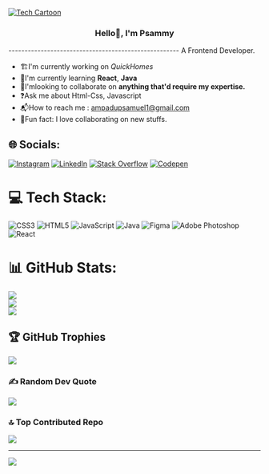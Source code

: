 [![Tech Cartoon](https://img.freepik.com/free-vector/young-man-working-laptop-illustration_23-2148475407.jpg?w=740&t=st=1696380525~exp=1696381125~hmac=9e1e9c8e4e9b8f3b5c3c2b04f4f7a7d1b8b0a0f4f5d3e1d6c8a6a3b0a2c0c8d4)](https://www.freepik.com/free-vector/young-man-working-laptop-illustration_2148475407)
<h3 align="center" font-size="6rem">
 Hello👋, I'm Psammy
</h3>
-----------------------------------------------------
A Frontend Developer.

- 🏗️I'm currently working on *QuickHomes* <br>
- 📖I'm currently learning **React**, **Java** <br>
- 🤝I'mlooking to collaborate on **anything that'd require my expertise.**
- ❓Ask me about Html-Css, Javascript
- 📬How to reach me : ampadupsamuel1@gmail.com
- 🥳Fun fact: I love collaborating on new stuffs. 


## 🌐 Socials:
[![Instagram](https://img.shields.io/badge/-Instagram-%23E4405F?logo=Instagram&logoColor=white&style=for-the-badge)](https://instagram.com/psammmmmmy._)
[![LinkedIn](https://img.shields.io/badge/-LinkedIn-%230077B5?logo=linkedin&logoColor=white&style=for-the-badge)](https://linkedin.com/in/ampadu-psamuel-810a13297/)
[![Stack Overflow](https://img.shields.io/badge/-Stackoverflow-FE7A16?logo=stack-overflow&logoColor=white&style=for-the-badge)](https://stackoverflow.com/users/25106666/ampadu-psamuel)
[![Codepen](https://img.shields.io/badge/-Codepen-000000?logo=codepen&logoColor=white&style=for-the-badge)](https://codepen.io/psamm-y)


# 💻 Tech Stack:
![CSS3](https://img.shields.io/badge/css3-%231572B6.svg?style=flat&logo=css3&logoColor=white) 
![HTML5](https://img.shields.io/badge/html5-%23E34F26.svg?style=flat&logo=html5&logoColor=white) 
![JavaScript](https://img.shields.io/badge/javascript-%23323330.svg?style=flat&logo=javascript&logoColor=%23F7DF1E) 
![Java](https://img.shields.io/badge/java-%23ED8B00.svg?style=flat&logo=openjdk&logoColor=white) 
![Figma](https://img.shields.io/badge/figma-%23F24E1E.svg?style=flat&logo=figma&logoColor=white) 
![Adobe Photoshop](https://img.shields.io/badge/adobe%20photoshop-%2331A8FF.svg?style=flat&logo=adobe%20photoshop&logoColor=white) 
![React](https://img.shields.io/badge/react-%2361DAFB.svg?style=flat&logo=react&logoColor=black)

# 📊 GitHub Stats:
![](https://github-readme-stats.vercel.app/api?username=Psamm-y&theme=blue&hide_border=false&include_all_commits=false&count_private=false)<br/>
![](https://github-readme-streak-stats.herokuapp.com/?user=Psamm-y&theme=blue&hide_border=false)<br/>
![](https://github-readme-stats.vercel.app/api/top-langs/?username=Psamm-y&theme=blue&hide_border=false&include_all_commits=false&count_private=false&layout=compact)

## 🏆 GitHub Trophies
![](https://github-profile-trophy.vercel.app/?username=Psamm-y&theme=radical&no-frame=true&no-bg=false&margin-w=4)

### ✍️ Random Dev Quote
![](https://quotes-github-readme.vercel.app/api?type=horizontal&theme=tokyonight)

### 🔝 Top Contributed Repo
![](https://github-contributor-stats.vercel.app/api?username=Psamm-y&limit=5&theme=blue&combine_all_yearly_contributions=true)

---
[![](https://visitcount.itsvg.in/api?id=Psamm-y&icon=8&color=1)](https://visitcount.itsvg.in)

<!-- Proudly created with GPRM ( https://gprm.itsvg.in ) -->
